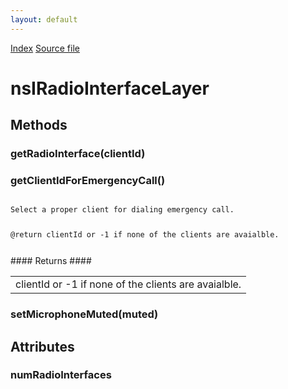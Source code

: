 ```yaml
---
layout: default
---
```

<div id='links'><a href="../index.html">Index</a>
<a href="http://dxr.mozilla.org/mozilla-central/source/dom/system/gonk/nsIRadioInterfaceLayer.idl">Source file</a>
</div>

# nsIRadioInterfaceLayer #

## Methods ##

### getRadioInterface(clientId) ###

### getClientIdForEmergencyCall() ###
<code>  
Select a proper client for dialing emergency call.  
  
@return clientId or -1 if none of the clients are avaialble.  
  
</code>
#### Returns ####

<table>

<tr>
<td>clientId or -1 if none of the clients are avaialble.  
</td>
</tr>

</table>

### setMicrophoneMuted(muted) ###

## Attributes ##

### numRadioInterfaces ###
